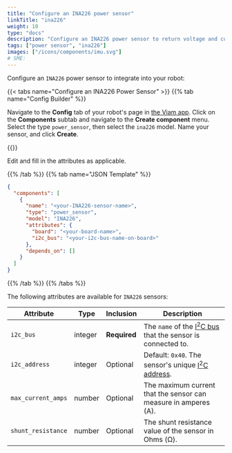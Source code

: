 ```yaml
---
title: "Configure an INA226 power sensor"
linkTitle: "ina226"
weight: 10
type: "docs"
description: "Configure an INA226 power sensor to return voltage and current readings."
tags: ["power sensor", "ina226"]
images: ["/icons/components/imu.svg"]
# SME:
---
```


Configure an `INA226` power sensor to integrate into your robot:

{{< tabs name="Configure an INA226 Power Sensor" >}}
{{% tab name="Config Builder" %}}

Navigate to the **Config** tab of your robot's page in [the Viam app](https://app.viam.com).
Click on the **Components** subtab and navigate to the **Create component** menu.
Select the type `power_sensor`, then select the `ina226` model.
Name your sensor, and click **Create**.

{{<imgproc src="/components/power-sensor/ina226-config-builder.png" resize="800x" declaredimensions=true alt="ina226 power sensor configuration tab ">}}

Edit and fill in the attributes as applicable.

{{% /tab %}}
{{% tab name="JSON Template" %}}

```json {class="line-numbers linkable-line-numbers"}
{
  "components": [
    {
      "name": "<your-INA226-sensor-name>",
      "type": "power_sensor",
      "model": "INA226",
      "attributes": {
        "board": "<your-board-name>",
        "i2c_bus": "<your-i2c-bus-name-on-board>"
      },
      "depends_on": []
    }
  ]
}
```

{{% /tab %}}
{{% /tabs %}}

The following attributes are available for `INA226` sensors:

| Attribute | Type | Inclusion | Description |
| --------- | -----| --------- | ----------- |
| `i2c_bus` | integer | **Required** | The `name` of the [I<sup>2</sup>C bus](/components/board/#i2cs) that the sensor is connected to. |
| `i2c_address` | integer | Optional | Default: `0x40`. The sensor's unique [I<sup>2</sup>C address](https://learn.adafruit.com/i2c-addresses/overview). |
| `max_current_amps` | number | Optional | The maximum current that the sensor can measure in amperes (A).
| `shunt_resistance` | number | Optional | The shunt resistance value of the sensor in Ohms (Ω).
